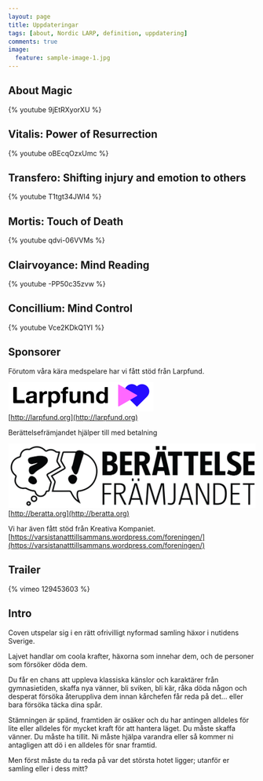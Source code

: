 ```yaml
---
layout: page
title: Uppdateringar
tags: [about, Nordic LARP, definition, uppdatering]
comments: true
image:
  feature: sample-image-1.jpg
---
```


## About Magic

{% youtube 9jEtRXyorXU %}

## Vitalis: Power of Resurrection

{% youtube oBEcqOzxUmc %}

## Transfero: Shifting injury and emotion to others

{% youtube T1tgt34JWI4 %}

## Mortis: Touch of Death

{% youtube qdvi-06VVMs %}

## Clairvoyance: Mind Reading

{% youtube -PP50c35zvw %}

## Concillium: Mind Control

{% youtube Vce2KDkQ1YI %}

## Sponsorer
Förutom våra kära medspelare har vi fått stöd från Larpfund.

![Larpfund](/images/larpfundlogo.png)  
[http://larpfund.org](http://larpfund.org)

Berättelsefrämjandet hjälper till med betalning

![Berättelsefrämjandet](/images/bf_logo_1rad.png)  
[http://beratta.org](http://beratta.org)

Vi har även fått stöd från Kreativa Kompaniet.  
[https://varsistanatttillsammans.wordpress.com/foreningen/](https://varsistanatttillsammans.wordpress.com/foreningen/)

## Trailer
{% vimeo 129453603 %}

## Intro
Coven utspelar sig i en rätt ofrivilligt nyformad samling häxor i nutidens Sverige. 

Lajvet handlar om coola krafter, häxorna som innehar dem, och de personer som försöker döda dem.

Du får en chans att uppleva klassiska känslor och karaktärer från gymnasietiden, skaffa nya vänner, bli sviken, bli kär, råka döda någon och desperat försöka återuppliva dem innan kårchefen får reda på det... eller bara försöka täcka dina spår.

Stämningen är spänd, framtiden är osäker och du har antingen alldeles för lite eller alldeles för mycket kraft för att hantera läget. Du måste skaffa vänner. Du måste ha tillit. Ni måste hjälpa varandra eller så kommer ni antagligen att dö i en alldeles för snar framtid. 

Men först måste du ta reda på var det största hotet ligger; utanför er samling eller i dess mitt?
